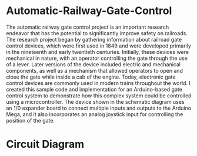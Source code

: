 # Automatic-Railway-Gate-Control
The automatic railway gate control project is an important research endeavor that has the potential to significantly improve safety on railroads. The research project began by gathering information about railroad gate control devices, which were first used in 1849 and were developed primarily in the nineteenth and early twentieth centuries. Initially, these devices were mechanical in nature, with an operator controlling the gate through the use of a lever. Later versions of the device included electric and mechanical components, as well as a mechanism that allowed operators to open and close the gate while inside a cab of the engine. Today, electronic gate control devices are commonly used in modern trains throughout the world. I created this sample code and implementation for an Arduino-based gate control system to demonstrate how this complex system could be controlled using a microcontroller. The device shown in the schematic diagram uses an 1/0 expander board to connect multiple inputs and outputs to the Arduino Mega, and it also incorporates an analog joystick input for controlling the position of the gate.<br>
# Circuit Diagram
